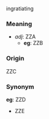 ingratiating
### Meaning
+ _adj_: ZZA
    + __eg__: ZZB

### Origin

ZZC

### Synonym

__eg__: ZZD

+ ZZE


